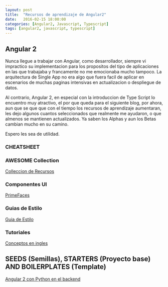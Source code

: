 ```yaml
---
layout: post
title:  "Recursos de aprendizaje de Angular2"
date:   2016-02-15 18:00:00
categories: [Angular2, Javascript, Typescript]
tags: [angular2, javascript, typescript]
---
```


## Angular 2

Nunca llegue a trabajar con Angular, como desarrollador, siempre vi impractico su implementacion para los propositos del tipo de aplicaciones en las que trabajaba y francamente no me emocionaba mucho tampoco. La arquitectura de Single App no era algo que fuera facil de aplicar en escenarios de muchas paginas intensivas en actualizacion o despliegue de datos.

Al contrario, Angular 2, en especial con la introduccion de Type Script lo encuentro muy atractivo, el por que queda para el siguiente blog, por ahora, aun que se que que con el tiempo los recursos de aprendizaje aumentaran, les dejo algunos cuantos seleccionados que realmente me ayudaron, o que almenos se mantienen actualizados. Ya saben los Alphas y aun los Betas cambian mucho en su camino.

Espero les sea de utilidad.

### CHEATSHEET

### AWESOME Collection

[Colleccion de Recursos](https://github.com/AngularClass/awesome-angular2)

### Componentes UI

[PrimeFaces](http://www.primefaces.org/primeng/)


### Guias de Estilo

[Guia de Estilo](https://github.com/mgechev/angular2-style-guide#pipes)

### Tutoriales

[Conceptos en ingles](https://vsavkin.com/the-core-concepts-of-angular-2-c3d6cbe04d04#.gddbzd3tp)

## SEEDS (Semillas), STARTERS (Proyecto base) AND BOILERPLATES (Template)

[Angular 2 con Python en el backend](https://github.com/omerbenamram/angular2-bp-python)

